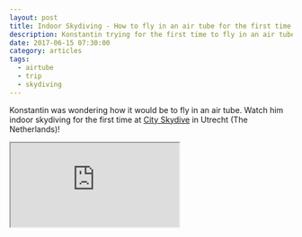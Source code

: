 ```yaml
---
layout: post
title: Indoor Skydiving - How to fly in an air tube for the first time.
description: Konstantin trying for the first time to fly in an air tube.
date: 2017-06-15 07:30:00
category: articles
tags:
  - airtube
  - trip
  - skydiving
---
```

Konstantin was wondering how it would be to fly in an air tube. Watch him indoor skydiving for the first time at [City Skydive](https://cityskydive.nl/) in Utrecht (The Netherlands)!

<div class="embed-responsive embed-responsive-16by9">
  <iframe class="embed-responsive-item" src="https://www.youtube.com/embed/NY4l2bnEt2s"></iframe>
</div>

   <!--more-->
